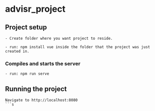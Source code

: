 # advisr_project

## Project setup
```
- Create folder where you want project to reside.

- run: npm install vue inside the folder that the project was just created in.
```

### Compiles and starts the server
```
- run: npm run serve
```


## Running the project 
```
Navigate to http://localhost:8080 
```s
